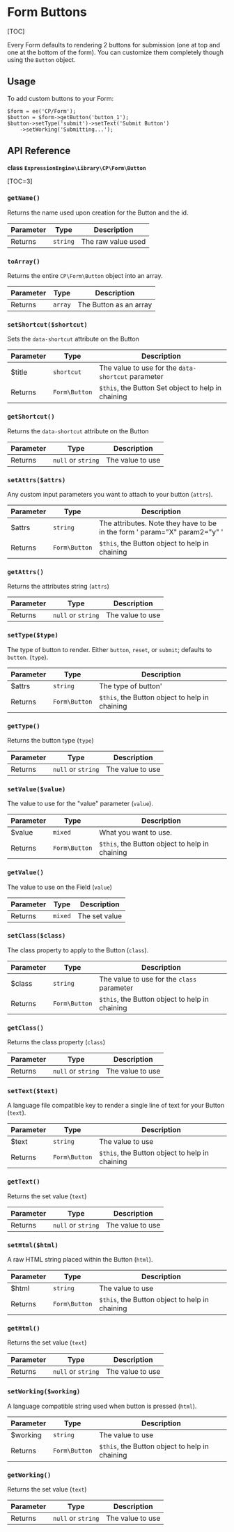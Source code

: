 <!--
    This source file is part of the open source project
    ExpressionEngine User Guide (https://github.com/ExpressionEngine/ExpressionEngine-User-Guide)

    @link      https://expressionengine.com/
    @copyright Copyright (c) 2003-2020, Packet Tide, LLC (https://packettide.com)
    @license   https://expressionengine.com/license Licensed under Apache License, Version 2.0
-->

# Form Buttons

[TOC]

Every Form defaults to rendering 2 buttons for submission (one at top and one at the bottom of the form). You can customize them completely though using the `Button` object.  

## Usage

To add custom buttons to your Form:

```
$form = ee('CP/Form');
$button = $form->getButton('button_1');
$button->setType('submit')->setText('Submit Button')
    ->setWorking('Submitting...');
```

## API Reference

**class `ExpressionEngine\Library\CP\Form\Button`**

[TOC=3]

### `getName()`

Returns the name used upon creation for the Button and the id. 

| Parameter | Type | Description |
| --------- | ---- | ----------- |
| Returns | `string` | The raw value used |

### `toArray()`

Returns the entire `CP\Form\Button` object into an array. 

| Parameter | Type | Description |
| --------- | ---- | ----------- |
| Returns | `array` | The Button as an array |

### `setShortcut($shortcut)`

Sets the `data-shortcut` attribute on the Button

| Parameter | Type | Description |
| --------- | ---- | ----------- |
| \$title | `shortcut` | The value to use for the `data-shortcut` parameter|
| Returns | `Form\Button` | `$this`, the Button Set object to help in chaining |

### `getShortcut()`

Returns the `data-shortcut` attribute on the Button

| Parameter | Type | Description |
| --------- | ---- | ----------- |
| Returns | `null` or `string` | The value to use |

### `setAttrs($attrs)`

Any custom input parameters you want to attach to your button (`attrs`). 

| Parameter | Type | Description |
| --------- | ---- | ----------- |
| \$attrs | `string` | The attributes. Note they have to be in the form ' param="X" param2="y" ' |
| Returns | `Form\Button` | `$this`, the Button object to help in chaining |

### `getAttrs()`

Returns the attributes string (`attrs`)

| Parameter | Type | Description |
| --------- | ---- | ----------- |
| Returns | `null` or `string` | The value to use |

### `setType($type)`

The type of button to render. Either `button`, `reset`,  or `submit`; defaults to `button`. (`type`). 

| Parameter | Type | Description |
| --------- | ---- | ----------- |
| \$attrs | `string` | The type of button' |
| Returns | `Form\Button` | `$this`, the Button object to help in chaining |

### `getType()`

Returns the button type (`type`)

| Parameter | Type | Description |
| --------- | ---- | ----------- |
| Returns | `null` or `string` | The value to use |

### `setValue($value)`

The value to use for the "value" parameter (`value`). 

| Parameter | Type | Description |
| --------- | ---- | ----------- |
| \$value | `mixed` | What you want to use. |
| Returns | `Form\Button` | `$this`, the Button object to help in chaining |

### `getValue()`

The value to use on the Field (`value`)

| Parameter | Type | Description |
| --------- | ---- | ----------- |
| Returns | `mixed` | The set value |

### `setClass($class)`

The class property to apply to the Button (`class`). 

| Parameter | Type | Description |
| --------- | ---- | ----------- |
| \$class | `string` | The value to use for the `class` parameter |
| Returns | `Form\Button` | `$this`, the Button object to help in chaining |

### `getClass()`

Returns the class property (`class`)

| Parameter | Type | Description |
| --------- | ---- | ----------- |
| Returns | `null` or `string` | The value to use |

### `setText($text)`

A language file compatible key to render a single line of text for your Button (`text`). 

| Parameter | Type | Description |
| --------- | ---- | ----------- |
| \$text | `string` | The value to use |
| Returns | `Form\Button` | `$this`, the Button object to help in chaining |

### `getText()`

Returns the set value (`text`)

| Parameter | Type | Description |
| --------- | ---- | ----------- |
| Returns | `null` or `string` | The value to use |

### `setHtml($html)`

A raw HTML string placed within the Button (`html`). 

| Parameter | Type | Description |
| --------- | ---- | ----------- |
| \$html | `string` | The value to use |
| Returns | `Form\Button` | `$this`, the Button object to help in chaining |

### `getHtml()`

Returns the set value (`text`)

| Parameter | Type | Description |
| --------- | ---- | ----------- |
| Returns | `null` or `string` | The value to use |

### `setWorking($working)`

A language compatible string used when button is pressed (`html`). 

| Parameter | Type | Description |
| --------- | ---- | ----------- |
| \$working | `string` | The value to use |
| Returns | `Form\Button` | `$this`, the Button object to help in chaining |

### `getWorking()`

Returns the set value (`text`)

| Parameter | Type | Description |
| --------- | ---- | ----------- |
| Returns | `null` or `string` | The value to use |